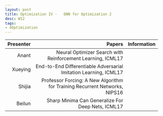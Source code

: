 ```yaml
---
layout: post
title: Optimization IV -   DNN for Optimization 2
desc: W12
tags:
- 4Optimization
---
```



| Presenter | Papers | Information|
| -----: | ----------: | :----- |
| Anant |  Neural Optimizer Search with Reinforcement Learning, ICML17 |
| Xueying | End-to-End Differentiable Adversarial Imitation Learning, ICML17 |
| Shijia | Professor Forcing: A New Algorithm for Training Recurrent Networks, NIPS16 |
|  Beilun |  Sharp Minima Can Generalize For Deep Nets, ICML17 |
